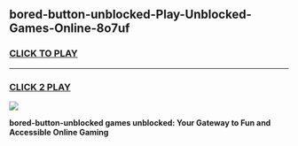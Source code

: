 
## bored-button-unblocked-Play-Unblocked-Games-Online-8o7uf
<h3>
<a href="https://premium76.site?title=bored-button-unblocked&ref=25A">CLICK TO PLAY</a></h3>
<hr>

<h3>
<a href="https://premium76.site?title=bored-button-unblocked&ref=25A">CLICK 2 PLAY</a>
  
</h3>

<a href="https://premium76.site?title=bored-button-unblocked&ref=25A"><img src="https://clearcache.store/games.png"></a>


**bored-button-unblocked games unblocked: Your Gateway to Fun and Accessible Online Gaming**
